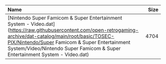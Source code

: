 |Name|Size|
|:---|---:|
|[Nintendo Super Famicom & Super Entertainment System - Video.dat](https://raw.githubusercontent.com/open-retrogaming-archive/dat-catalog/main/root/basic/TOSEC-PIX/Nintendo/Super Famicom & Super Entertainment System/Video/Nintendo Super Famicom & Super Entertainment System - Video.dat)|4704|
